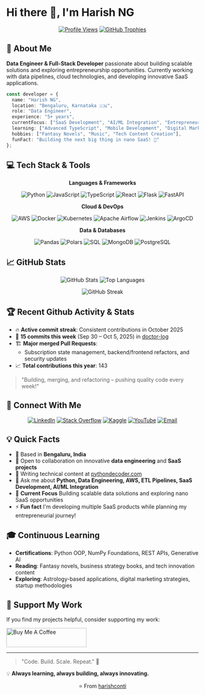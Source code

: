# Hi there 👋, I'm Harish NG


<div align="center">

[![Profile Views](https://komarev.com/ghpvc/?username=harishconti&label=Profile%20views&color=0e75b6&style=flat)](https://github.com/harishconti)
  [![GitHub Trophies](https://github-profile-trophy.vercel.app/?username=harishconti&theme=flat&no-frame=true&margin-w=30)](https://github.com/harishconti)

</div>

## 🚀 About Me

**Data Engineer & Full-Stack Developer** passionate about building scalable solutions and exploring entrepreneurship opportunities. Currently working with data pipelines, cloud technologies, and developing innovative SaaS applications.

```typescript
const developer = {
  name: "Harish NG",
  location: "Bengaluru, Karnataka 🇮🇳",
  role: "Data Engineer",
  experience: "5+ years",
  currentFocus: ["SaaS Development", "AI/ML Integration", "Entrepreneurship"],
  learning: ["Advanced TypeScript", "Mobile Development", "Digital Marketing"],
  hobbies: ["Fantasy Novels", "Music", "Tech Content Creation"],
  funFact: "Building the next big thing in nano SaaS! 🚀"
};
```

## 💻 Tech Stack & Tools

<div align="center">

**Languages & Frameworks**

![Python](https://img.shields.io/badge/-Python-3776AB?style=flat&logo=python&logoColor=white)
![JavaScript](https://img.shields.io/badge/-JavaScript-F7DF1E?style=flat&logo=javascript&logoColor=black)
![TypeScript](https://img.shields.io/badge/-TypeScript-3178C6?style=flat&logo=typescript&logoColor=white)
![React](https://img.shields.io/badge/-React-61DAFB?style=flat&logo=react&logoColor=black)
![Flask](https://img.shields.io/badge/flask-%23000000.svg?style=flat&logo=flask&logoColor=white)
![FastAPI](https://img.shields.io/badge/FastAPI-%23005571.svg?style=for-the-badge&logo=fastapi&logoColor=white)


**Cloud & DevOps**

![AWS](https://img.shields.io/badge/-AWS-232F3E?style=flat&logo=amazon-aws&logoColor=white)
![Docker](https://img.shields.io/badge/-Docker-2496ED?style=flat&logo=docker&logoColor=white)
![Kubernetes](https://img.shields.io/badge/-Kubernetes-326CE5?style=flat&logo=kubernetes&logoColor=white)
![Apache Airflow](https://img.shields.io/badge/-Apache%20Airflow-017CEE?style=flat&logo=apache-airflow&logoColor=white)
![Jenkins](https://img.shields.io/badge/Jenkins-D24939?style=for-the-badge&logo=Jenkins&logoColor=white)
![ArgoCD](https://img.shields.io/badge/-argocd-0081C2?logo=argocd&logoColor=white)


**Data & Databases**

![Pandas](https://img.shields.io/badge/-Pandas-150458?style=flat&logo=pandas&logoColor=white)
![Polars](https://img.shields.io/badge/-polars-gray?logo=polars)
![SQL](https://img.shields.io/badge/-SQL-4479A1?style=flat&logo=mysql&logoColor=white)
![MongoDB](https://img.shields.io/badge/-MongoDB-47A248?style=flat&logo=mongodb&logoColor=white)
![PostgreSQL](https://img.shields.io/badge/-PostgreSQL-336791?style=flat&logo=postgresql&logoColor=white)


</div>

## 📈 GitHub Stats

<div align="center">

![GitHub Stats](https://github-readme-stats.vercel.app/api?username=harishconti&show_icons=true&theme=radical&hide_border=true)
![Top Languages](https://github-readme-stats.vercel.app/api/top-langs/?username=harishconti&layout=compact&theme=radical&hide_border=true)

![GitHub Streak](https://github-readme-streak-stats.herokuapp.com/?user=harishconti&theme=radical&hide_border=true)

</div>

## 🏆 Recent Github Activity & Stats

- 🔥 **Active commit streak**: Consistent contributions in October 2025
- 📝 **15 commits this week** (Sep 30 – Oct 5, 2025) in [doctor-log](https://github.com/harishconti/doctor-log)
- 🏗️ **Major merged Pull Requests**:
  - Subscription state management, backend/frontend refactors, and security updates
- 📈 **Total contributions this year**: 143

> "Building, merging, and refactoring – pushing quality code every week!"

## 🤝 Connect With Me

<p align="center">
  <a href="https://linkedin.com/in/harish-n-g"><img src="https://img.shields.io/badge/-LinkedIn-0077B5?style=for-the-badge&logo=linkedin&logoColor=white" alt="LinkedIn"/></a>
  <a href="https://stackoverflow.com/users/23112840/harish"><img src="https://img.shields.io/badge/-Stack%20Overflow-FE7A16?style=for-the-badge&logo=stack-overflow&logoColor=white" alt="Stack Overflow"/></a>
  <a href="https://kaggle.com/ngharish"><img src="https://img.shields.io/badge/-Kaggle-20BEFF?style=for-the-badge&logo=kaggle&logoColor=white" alt="Kaggle"/></a>
  <a href="https://www.youtube.com/c/@pythondecoder101"><img src="https://img.shields.io/badge/-YouTube-FF0000?style=for-the-badge&logo=youtube&logoColor=white" alt="YouTube"/></a>
  <a href="mailto:harishng@pythondecoder.com"><img src="https://img.shields.io/badge/-Email-D14836?style=for-the-badge&logo=gmail&logoColor=white" alt="Email"/></a>
</p>

## 💡 Quick Facts

- 🏢 Based in **Bengaluru, India**
- 💼 Open to collaboration on innovative **data engineering** and **SaaS projects**
- 📝 Writing technical content at [pythondecoder.com](https://pythondecoder.com/)
- 💬 Ask me about **Python, Data Engineering, AWS, ETL Pipelines, SaaS Development, AI/ML Integration**
- 🎯 **Current Focus** Building scalable data solutions and exploring nano SaaS opportunities
- ⚡ **Fun fact** I'm developing multiple SaaS products while planning my entrepreneurial journey!

## 🎓 Continuous Learning

- **Certifications**: Python OOP, NumPy Foundations, REST APIs, Generative AI
- **Reading**: Fantasy novels, business strategy books, and tech innovation content
- **Exploring**: Astrology-based applications, digital marketing strategies, startup methodologies

## 💖 Support My Work

If you find my projects helpful, consider supporting my work:

<a href="https://www.buymeacoffee.com/harishng"><img src="https://cdn.buymeacoffee.com/buttons/v2/default-yellow.png" height="50" width="210" alt="Buy Me A Coffee"/></a>

---

> "Code. Build. Scale. Repeat." 🚀

💡 **Always learning, always building, always innovating.**

<p align="center">⭐️ From <a href="https://github.com/harishconti">harishconti</a></p>
